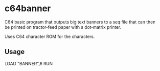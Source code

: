 # c64banner

C64 basic program that outputs big text banners to a seq file that
can then be printed on tractor-feed paper with a dot-matrix printer.

Uses C64 character ROM for the characters.

## Usage

LOAD "BANNER",8
RUN
